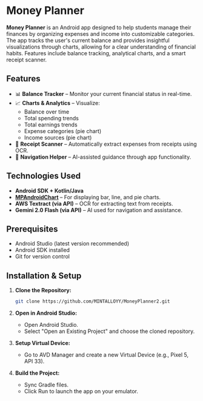 # Money Planner

**Money Planner** is an Android app designed to help students manage their finances by organizing expenses and income into customizable categories. The app tracks the user's current balance and provides insightful visualizations through charts, allowing for a clear understanding of financial habits. Features include balance tracking, analytical charts, and a smart receipt scanner.

## Features

- 📊 **Balance Tracker** – Monitor your current financial status in real-time.
- 📈 **Charts & Analytics** – Visualize:
  - Balance over time
  - Total spending trends
  - Total earnings trends
  - Expense categories (pie chart)
  - Income sources (pie chart)
- 🧾 **Receipt Scanner** – Automatically extract expenses from receipts using OCR.
- 🧭 **Navigation Helper** – AI-assisted guidance through app functionality.

## Technologies Used

- **Android SDK + Kotlin/Java**
- **[MPAndroidChart](https://github.com/PhilJay/MPAndroidChart)** – For displaying bar, line, and pie charts.
- **AWS Textract (via API)** – OCR for extracting text from receipts.
- **Gemini 2.0 Flash (via API)** – AI used for navigation and assistance.

## Prerequisites

- Android Studio (latest version recommended)
- Android SDK installed
- Git for version control

## Installation & Setup

1. **Clone the Repository:**
   ```bash
   git clone https://github.com/MINTALLOYY/MoneyPlanner2.git
   ```
2. **Open in Android Studio:**
   - Open Android Studio.
   - Select "Open an Existing Project" and choose the cloned repository.

4. **Setup Virtual Device:**
   - Go to AVD Manager and create a new Virtual Device (e.g., Pixel 5, API 33).

5. **Build the Project:**
   - Sync Gradle files.
   - Click Run to launch the app on your emulator.
